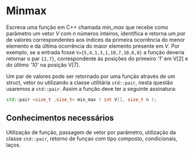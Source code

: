 # Minmax

Escreva uma função em C++ chamada _min\_max_ que recebe como parâmetro um vetor _V_ com _n_ números inteiros, identifica e retorna um _par_ de valores correspondentes
aos índices da primeira ocorrência do menor elemento e da última ocorrência do maior elemento presente em _V_. Por exemplo, se a entrada fosse `V={5,4,1,3,1,10,7,10,6,8}`
a função deveria retornar o par `{2,7}`, correspondente às posições do primeiro _'1'_ em V\[2\] e do último _'10'_ na posição V\[7\].

Um par de valores pode ser retornado por uma função através de um struct, vetor ou utilizando a classe utilitária `std::pair`, nesta questão usaremos a `std::pair`. Assim
a função deve ter a seguinte assinatura:
```c++
std::pair <size_t ,size_t> min_max ( int V[], size_t n );
```

## Conhecimentos necessários

Utilização de função, passagem de vetor por parâmetro, utilização da classe `std::pair`, retorno de funçao com tipo composto, condicionais, laços.
